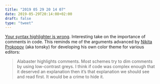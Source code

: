 ```yaml
---
title: "2019 05 29 20 14 07"
date: 2019-05-29T20:14:08+02:00
draft: false
type: "tweet"
---
```

[Your syntax highlighter is wrong](https://jameshfisher.com/2014/05/11/your-syntax-highlighter-is-wrong/). Interesting take on the importance of comments in code. This reminds me of the arguments advanced by [Nikita Prokopov](https://github.com/tonsky/sublime-scheme-alabaster) (aka tonsky) for developing his own color theme for various editors:

> Alabaster highlights comments. Most schemes try to dim comments by using low-contrast greys. I think if code was complex enough that it deserved an explanation then it’s that explanation we should see and read first. It would be a crime to hide it.
